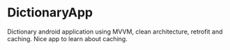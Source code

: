 # DictionaryApp
Dictionary android application using MVVM, clean architecture, retrofit and caching.
Nice app to learn about caching.
